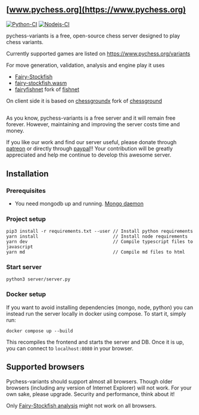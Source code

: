 ## [www.pychess.org](https://www.pychess.org)

[![Python-CI](https://github.com/gbtami/pychess-variants/actions/workflows/ci.yml/badge.svg)](https://github.com/gbtami/pychess-variants/actions/workflows/ci.yml)
[![Nodejs-CI](https://github.com/gbtami/pychess-variants/actions/workflows/nodejs.yml/badge.svg)](https://github.com/gbtami/pychess-variants/actions/workflows/nodejs.yml)

pychess-variants is a free, open-source chess server designed to play chess variants.

Currently supported games are listed on https://www.pychess.org/variants

For move generation, validation, analysis and engine play it uses
- [Fairy-Stockfish](https://github.com/fairy-stockfish/Fairy-Stockfish)
- [fairy-stockfish.wasm](https://github.com/fairy-stockfish/fairy-stockfish.wasm)
- [fairyfishnet](https://github.com/gbtami/fairyfishnet) fork of [fishnet](https://github.com/lichess-org/fishnet)

On client side it is based on
[chessgroundx](https://github.com/gbtami/chessgroundx) fork of [chessground](https://github.com/lichess-org/chessground)

##

As you know, pychess-variants is a free server and it will remain free forever. However, maintaining and improving the server costs time and money.

If you like our work and find our server useful, please donate through [patreon](https://www.patreon.com/pychess) or directly through [paypal](https://www.paypal.com/paypalme/gbtami)!!
Your contribution will be greatly appreciated and help me continue to develop this awesome server.

## Installation

### Prerequisites
* You need mongodb up and running. [Mongo daemon](https://www.mongodb.com/docs/manual/installation/)


### Project setup
```
pip3 install -r requirements.txt --user // Install python requirements
yarn install                            // Install node requirements
yarn dev                                // Compile typescript files to javascript
yarn md                                 // Compile md files to html
```

### Start server
```
python3 server/server.py
```

### Docker setup
If you want to avoid installing dependencies (mongo, node, python) you can instead run the server locally in docker using compose. To start it, simply run:
```
docker compose up --build
```
This recompiles the frontend and starts the server and DB. Once it is up, you can connect to `localhost:8080` in your browser.


## Supported browsers

Pychess-variants should support almost all browsers. Though older browsers (including any version of Internet Explorer) will not work. For your own sake, please upgrade. Security and performance, think about it!

Only [Fairy-Stockfish analysis](https://www.pychess.org/analysis/chess) might not work on all browsers.
